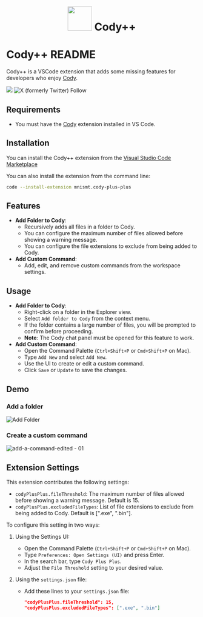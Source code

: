 <div align=center>

# <img src="https://i.imgur.com/vgcnIwy.png" width="64">  Cody++

</div>

# Cody++ README

Cody++ is a VSCode extension that adds some missing features for developers who enjoy [Cody](https://sourcegraph.com/cody).

[![](https://img.shields.io/badge/Chat_with_Cody++-Ask_Cody-%238A16D7?labelColor=%23383838)](https://sourcegraph.com/github.com/mnismt/CodyPlusPlus)
![X (formerly Twitter) Follow](https://img.shields.io/twitter/follow/CodyPlusPlus)

## Requirements

- You must have the [Cody](https://marketplace.visualstudio.com/items?itemName=sourcegraph.cody-ai) extension installed in VS Code.

## Installation

You can install the Cody++ extension from the [Visual Studio Code Marketplace](https://marketplace.visualstudio.com/items?itemName=mnismt.cody-plus-plus)

You can also install the extension from the command line:

```sh
code --install-extension mnismt.cody-plus-plus
```

## Features

- **Add Folder to Cody**:
  - Recursively adds all files in a folder to Cody.
  - You can configure the maximum number of files allowed before showing a warning message.
  - You can configure the file extensions to exclude from being added to Cody.
- **Add Custom Command**:
  - Add, edit, and remove custom commands from the workspace settings.

## Usage

- **Add Folder to Cody**:
  - Right-click on a folder in the Explorer view.
  - Select `Add folder to Cody` from the context menu.
  - If the folder contains a large number of files, you will be prompted to confirm before proceeding.
  - **Note**: The Cody chat panel must be opened for this feature to work.
- **Add Custom Command**:
  - Open the Command Palette (`Ctrl+Shift+P` or `Cmd+Shift+P` on Mac).
  - Type `Add New` and select `Add New`.
  - Use the UI to create or edit a custom command.
  - Click `Save` or `Update` to save the changes.

## Demo

### Add a folder

![Add Folder](https://github.com/mnismt/codyplusplus/assets/27861064/726ec181-b33e-484f-bbe3-ceab9d6cdda5)

### Create a custom command

![add-a-command-edited - 01](https://github.com/mnismt/codyplusplus/assets/27861064/d915d3ca-1eea-4dea-b69d-654b0f75d14f)

## Extension Settings

This extension contributes the following settings:

- `codyPlusPlus.fileThreshold`: The maximum number of files allowed before showing a warning message. Default is 15.
- `codyPlusPlus.excludedFileTypes`: List of file extensions to exclude from being added to Cody. Default is [".exe", ".bin"].

To configure this setting in two ways:

1. Using the Settings UI:
    - Open the Command Palette (`Ctrl+Shift+P` or `Cmd+Shift+P` on Mac).
    - Type `Preferences: Open Settings (UI)` and press Enter.
    - In the search bar, type `Cody Plus Plus`.
    - Adjust the `File Threshold` setting to your desired value.

2. Using the `settings.json` file:
    - Add these lines to your `settings.json` file:

        ```json
        "codyPlusPlus.fileThreshold": 15,
        "codyPlusPlus.excludedFileTypes": [".exe", ".bin"]
        ```
